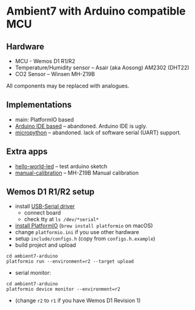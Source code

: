 # Ambient7 with Arduino compatible MCU

## Hardware

* MCU - Wemos D1 R1/R2
* Temperature/Humidity sensor – Asair (aka Aosong) AM2302 (DHT22)
* CO2 Sensor – Winsen MH-Z19B

All components may be replaced with analogues.

## Implementations

* main: PlatformIO based
* [Arduino IDE based](extras/arduino-ide-version) – abandoned. Arduino IDE is ugly.
* [micropython](extras/micropython-version) – abandoned. lack of
  software serial (UART) support.

## Extra apps

* [hello-world-led](extras/hello-world-led/) – test arduino sketch
* [manual-calibration](extras/manual-calibration/) – MH-Z19B Manual calibration

## Wemos D1 R1/R2 setup

* install [USB-Serial driver](https://wiki.wemos.cc/downloads)
  * connect board
  * check tty at `ls /dev/*serial*`
* [install PlatformIO](https://docs.platformio.org/en/latest/installation.html) (`brew install platformio` on macOS)
* change `platformio.ini` if you use other hardware
* setup `include/configs.h` (copy from `configs.h.example`)
* build project and upload
```
cd ambient7-arduino
platformio run --environment=r2 --target upload
```
* serial monitor:
```
cd ambient7-arduino
platformio device monitor --environment=r2
```
* (change `r2` to `r1` if you have Wemos D1 Revision 1)

